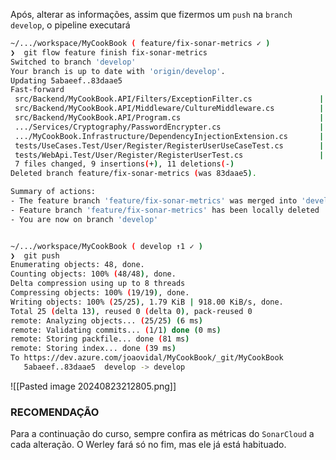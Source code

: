 Após, alterar as informações, assim que fizermos um `push` na `branch develop`, o pipeline executará

```bash
~/.../workspace/MyCookBook ( feature/fix-sonar-metrics ✓ )
❯  git flow feature finish fix-sonar-metrics
Switched to branch 'develop'
Your branch is up to date with 'origin/develop'.
Updating 5abaeef..83daae5
Fast-forward
 src/Backend/MyCookBook.API/Filters/ExceptionFilter.cs               | 6 +++---
 src/Backend/MyCookBook.API/Middleware/CultureMiddleware.cs          | 4 ++--
 src/Backend/MyCookBook.API/Program.cs                               | 2 +-
 .../Services/Cryptography/PasswordEncrypter.cs                      | 2 --
 .../MyCookBook.Infrastructure/DependencyInjectionExtension.cs       | 2 +-
 tests/UseCases.Test/User/Register/RegisterUserUseCaseTest.cs        | 2 +-
 tests/WebApi.Test/User/Register/RegisterUserTest.cs                 | 2 +-
 7 files changed, 9 insertions(+), 11 deletions(-)
Deleted branch feature/fix-sonar-metrics (was 83daae5).

Summary of actions:
- The feature branch 'feature/fix-sonar-metrics' was merged into 'develop'
- Feature branch 'feature/fix-sonar-metrics' has been locally deleted
- You are now on branch 'develop'


~/.../workspace/MyCookBook ( develop ↑1 ✓ )
❯  git push
Enumerating objects: 48, done.
Counting objects: 100% (48/48), done.
Delta compression using up to 8 threads
Compressing objects: 100% (19/19), done.
Writing objects: 100% (25/25), 1.79 KiB | 918.00 KiB/s, done.
Total 25 (delta 13), reused 0 (delta 0), pack-reused 0
remote: Analyzing objects... (25/25) (6 ms)
remote: Validating commits... (1/1) done (0 ms)
remote: Storing packfile... done (81 ms)
remote: Storing index... done (39 ms)
To https://dev.azure.com/joaovidal/MyCookBook/_git/MyCookBook
   5abaeef..83daae5  develop -> develop
```

![[Pasted image 20240823212805.png]]

### RECOMENDAÇÃO
Para a continuação do curso, sempre confira as métricas do `SonarCloud` a cada alteração. O Werley fará só no fim, mas ele já está habituado.